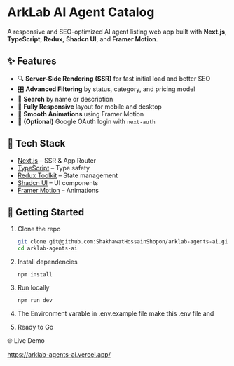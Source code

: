 # ArkLab AI Agent Catalog

A responsive and SEO-optimized AI agent listing web app built with **Next.js**, **TypeScript**, **Redux**, **Shadcn UI**, and **Framer Motion**.

## ✨ Features

- 🔍 **Server-Side Rendering (SSR)** for fast initial load and better SEO
- 🎛️ **Advanced Filtering** by status, category, and pricing model
- 🔎 **Search** by name or description
- 📱 **Fully Responsive** layout for mobile and desktop
- 🎨 **Smooth Animations** using Framer Motion
- 🔐 **(Optional)** Google OAuth login with `next-auth`

## 🧪 Tech Stack

- [Next.js](https://nextjs.org/) – SSR & App Router
- [TypeScript](https://www.typescriptlang.org/) – Type safety
- [Redux Toolkit](https://redux-toolkit.js.org/) – State management
- [Shadcn UI](https://ui.shadcn.com/) – UI components
- [Framer Motion](https://www.framer.com/motion/) – Animations

## 🚀 Getting Started

1. Clone the repo

   ```bash
   git clone git@github.com:ShakhawatHossainShopon/arklab-agents-ai.git
   cd arklab-agents-ai
   ```

2. Install dependencies

   ```
   npm install
   ```

3. Run locally
   ```
   npm run dev
   ```
4. The Environment varable in .env.example file make this .env file and

5. Ready to Go

🌐 Live Demo

https://arklab-agents-ai.vercel.app/
